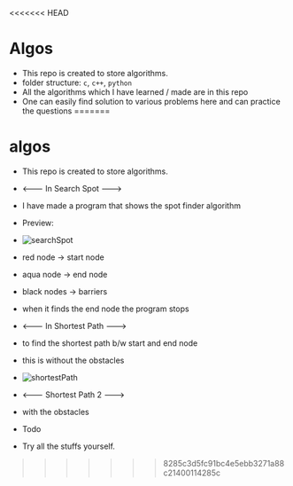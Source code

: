 <<<<<<< HEAD
# Algos

- This repo is created to store algorithms.
- folder structure: `c`, `c++`, `python`
- All the algorithms which I have learned / made are in this repo
- One can easily find solution to various problems here and can practice the questions
=======
# algos
- This repo is created to store algorithms.
- <--- In Search Spot --->
- I have made a program that shows the spot finder algorithm
- Preview: 
- ![searchSpot](https://user-images.githubusercontent.com/77043443/193542166-960ff571-441b-405c-b403-8177256f7a9d.png)
- red node -> start node
- aqua node -> end node
- black nodes -> barriers
- when it finds the end node the program stops
- <--- In Shortest Path --->
- to find the shortest path b/w start and end node
- this is without the obstacles
- ![shortestPath](https://user-images.githubusercontent.com/77043443/193543004-32def3af-5c96-4bb0-8721-d23b676c6544.png)
- <--- Shortest Path 2 --->
- with the obstacles
- Todo

- Try all the stuffs yourself.
>>>>>>> 8285c3d5fc91bc4e5ebb3271a88c21400114285c
